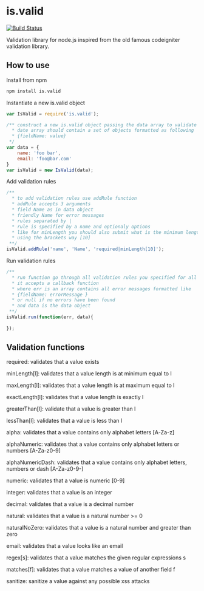 # is.valid

[![Build Status](https://travis-ci.org/bahaagalal/is.valid.png?branch=master)](https://travis-ci.org/bahaagalal/is.valid)

Validation library for node.js inspired from the old famous codeigniter validation library.

## How to use

Install from npm

```bash
npm install is.valid
```

Instantiate a new is.valid object

```js
var IsValid = require('is.valid');

/** construct a new is.valid object passing the data array to validate
  * date array should contain a set of objects formatted as following
  * {fieldName: value}
 */ 
var data = {
	name: 'foo bar',
	email: 'foo@bar.com'
}
var isValid = new IsValid(data);
```

Add validation rules

```js
/**
  * to add validation rules use addRule function
  * addRule accepts 3 arguments 
  * field Name as in data object
  * friendly Name for error messages
  * rules separated by |
  * rule is specified by a name and optionaly options
  * like for minLength you should also submit what is the minimum length 
  * using the brackets way [10]
 **/
isValid.addRule('name', 'Name', 'required|minLength[10]');
```

Run validation rules

```js
/**
  * run function go through all validation rules you specified for all fields
  * it accepts a callback function
  * where err is an array contains all error messages formatted like 
  * {fieldName: errorMessage }
  * or null if no errors have been found
  * and data is the data object 
 **/
isValid.run(function(err, data){
	
});
```

## Validation functions 

required: validates that a value exists

minLength[l]: validates that a value length is at minimum equal to l

maxLength[l]: validates that a value length is at maximum equal to l

exactLength[l]: validates that a value length is exactly l

greaterThan[l]: validate that a value is greater than l

lessThan[l]: validates that a value is less than l

alpha: validates that a value contains only alphabet letters [A-Za-z]

alphaNumeric: validates that a value contains only alphabet letters or numbers [A-Za-z0-9]

alphaNumericDash: validates that a value contains only alphabet letters, numbers or dash [A-Za-z0-9\-]

numeric: validates that a value is numeric [0-9]

integer: validates that a value is an integer 

decimal: validates that a value is a decimal number

natural: validates that a value is a natural number >= 0

naturalNoZero: validates that a value is a natural number and greater than zero

email: validates that a value looks like an email

regex[s]: validates that a value matches the given regular expressions s

matches[f]: validates that a value matches a value of another field f

sanitize: sanitize a value against any possible xss attacks